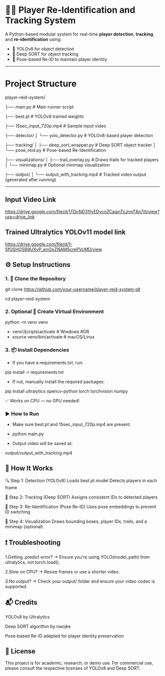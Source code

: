 # 🏃‍♂️ Player Re-Identification and Tracking System

A Python-based modular system for real-time **player detection**, **tracking**, and **re-identification** using:
- 🧠 YOLOv8 for object detection
- 🎯 Deep SORT for object tracking
- 🔁 Pose-based Re-ID to maintain player identity

---
# Project Structure
player-reid-system/

├── main.py                       # Main runner script

├── best.pt                       # YOLOv8 trained weights

├── 15sec_input_720p.mp4          # Sample input video

├── detector/
│   └── yolo_detector.py          # YOLOv8-based player detection

├── tracking/
│   ├── deep_sort_wrapper.py      # Deep SORT object tracker
│   └── pose_reid.py              # Pose-based Re-Identification

├── visualizations/
│   ├── trail_overlay.py          # Draws trails for tracked players
│   └── minimap.py                # Optional minimap visualization

├── output/
│   └── output_with_tracking.mp4   # Tracked video output (generated after running)

---
## Input Video Link

https://drive.google.com/file/d/1TDcND31fvEDvcnZCaianTxJrmT8q7iIi/view?usp=drive_link

## Trained Ultralytics YOLOv11 model link

https://drive.google.com/file/d/1-5fOSHOSB9UXyP_enOoZNAMScrePVcMD/view

## ⚙️ Setup Instructions

### 1. 🔁 Clone the Repository

git clone https://github.com/your-username/player-reid-system.git

cd player-reid-system

### 2. Optional  🧪 Create Virtual Environment
python -m venv venv

- venv\Scripts\activate  # Windows
#OR
- source venv/bin/activate  # macOS/Linux

### 3. 📦 Install Dependencies
- If you have a requirements.txt, run:

pip install -r requirements.txt

- If not, manually install the required packages:

pip install ultralytics opencv-python torch torchvision numpy

✅ Works on CPU — no GPU needed!

### ▶️ How to Run
- Make sure best.pt and 15sec_input_720p.mp4 are present.

- python main.py

- Output video will be saved at:

output/output_with_tracking.mp4

## 🧠 How It Works
🔍 Step 1: Detection (YOLOv8)
Loads best.pt model
Detects players in each frame

🎯 Step 2: Tracking (Deep SORT)
Assigns consistent IDs to detected players

🔁 Step 3: Re-Identification (Pose Re-ID)
Uses pose embeddings to prevent ID switching

🎨 Step 4: Visualization
Draws bounding boxes, player IDs, trails, and a minimap (optional)

## ❗ Troubleshooting
1.Getting .predict error? → Ensure you're using YOLO(model_path) from ultralytics, not torch.load().

2.Slow on CPU? → Resize frames or use a shorter video.

3.No output? → Check your output/ folder and ensure your video codec is supported.

## 📬 Credits
YOLOv8 by Ultralytics

Deep SORT algorithm by nwojke

Pose-based Re-ID adapted for player identity preservation

## 🔐 License
This project is for academic, research, or demo use. For commercial use, please consult the respective licenses of YOLOv8 and Deep SORT.



